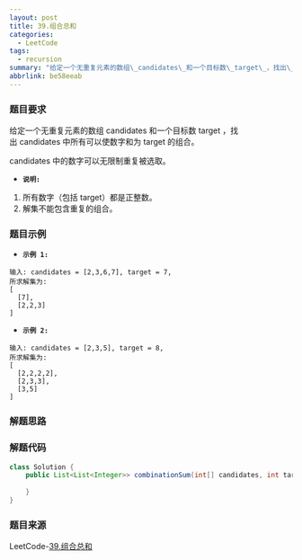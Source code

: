 ```yaml
---
layout: post
title: 39.组合总和
categories:
  - LeetCode
tags:
  - recursion
summary: "给定一个无重复元素的数组\_candidates\_和一个目标数\_target\_，找出\_candidates\_中所有可以使数字和为\_target\_的组合。"
abbrlink: be58eeab
---
```


### 题目要求
给定一个无重复元素的数组 candidates 和一个目标数 target ，找出 candidates 中所有可以使数字和为 target 的组合。

candidates 中的数字可以无限制重复被选取。

- **`说明:`**
1. 所有数字（包括 target）都是正整数。
1. 解集不能包含重复的组合。 

### 题目示例
- **`示例 1:`**
```
输入: candidates = [2,3,6,7], target = 7,
所求解集为:
[
  [7],
  [2,2,3]
]
```

- **`示例 2:`**
```
输入: candidates = [2,3,5], target = 8,
所求解集为:
[
  [2,2,2,2],
  [2,3,3],
  [3,5]
]
```

### 解题思路



### 解题代码
```java
class Solution {
    public List<List<Integer>> combinationSum(int[] candidates, int target) {
        
    }
}
```



### 题目来源
LeetCode-[39.组合总和](https://leetcode-cn.com/problems/combination-sum/)
